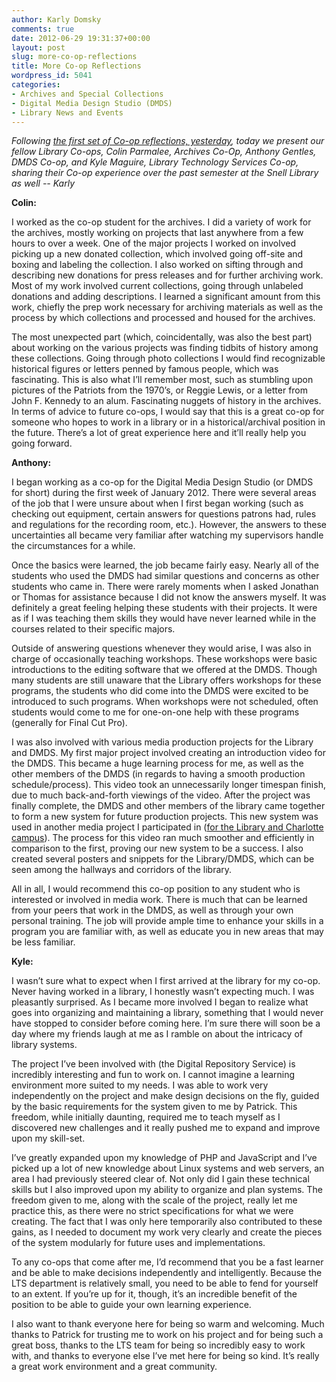 ```yaml
---
author: Karly Domsky
comments: true
date: 2012-06-29 19:31:37+00:00
layout: post
slug: more-co-op-reflections
title: More Co-op Reflections
wordpress_id: 5041
categories:
- Archives and Special Collections
- Digital Media Design Studio (DMDS)
- Library News and Events
---
```


_Following [the first set of Co-op reflections, yesterday](http://www.lib.neu.edu/snippets/?p=5035), today we present our fellow Library Co-ops, Colin Parmalee, Archives Co-Op, Anthony Gentles, DMDS Co-op, and Kyle Maguire, Library Technology Services Co-op, sharing their Co-op experience over the past semester at the Snell Library as well -- Karly_

**Colin:**

I worked as the co-op student for the archives. I did a variety of work for the archives, mostly working on projects that last anywhere from a few hours to over a week. One of the major projects I worked on involved picking up a new donated collection, which involved going off-site and boxing and labeling the collection. I also worked on sifting through and describing new donations for press releases and for further archiving work. Most of my work involved current collections, going through unlabeled donations and adding descriptions. I learned a significant amount from this work, chiefly the prep work necessary for archiving materials as well as the process by which collections and processed and housed for the archives.

The most unexpected part (which, coincidentally, was also the best part) about working on the various projects was finding tidbits of history among these collections. Going through photo collections I would find recognizable historical figures or letters penned by famous people, which was fascinating. This is also what I’ll remember most, such as stumbling upon pictures of the Patriots from the 1970’s, or Reggie Lewis, or a letter from John F. Kennedy to an alum. Fascinating nuggets of history in the archives. In terms of advice to future co-ops, I would say that this is a great co-op for someone who hopes to work in a library or in a historical/archival position in the future. There’s a lot of great experience here and it’ll really help you going forward.



**Anthony:**

I began working as a co-op for the Digital Media Design Studio (or DMDS for short) during the first week of January 2012. There were several areas of the job that I were unsure about when I first began working (such as checking out equipment, certain answers for questions patrons had, rules and regulations for the recording room, etc.). However, the answers to these uncertainties all became very familiar after watching my supervisors handle the circumstances for a while.

Once the basics were learned, the job became fairly easy. Nearly all of the students who used the DMDS had similar questions and concerns as other students who came in. There were rarely moments when I asked Jonathan or Thomas for assistance because I did not know the answers myself. It was definitely a great feeling helping these students with their projects. It were as if I was teaching them skills they would have never learned while in the courses related to their specific majors.

Outside of answering questions whenever they would arise, I was also in charge of occasionally teaching workshops. These workshops were basic introductions to the editing software that we offered at the DMDS. Though many students are still unaware that the Library offers workshops for these programs, the students who did come into the DMDS were excited to be introduced to such programs. When workshops were not scheduled, often students would come to me for one-on-one help with these programs (generally for Final Cut Pro).

I was also involved with various media production projects for the Library and DMDS. My first major project involved creating an introduction video for the DMDS. This became a huge learning process for me, as well as the other members of the DMDS (in regards to having a smooth production schedule/process). This video took an unnecessarily longer timespan finish, due to much back-and-forth viewings of the video. After the project was finally complete, the DMDS and other members of the library came together to form a new system for future production projects. This new system was used in another media project I participated in ([for the Library and Charlotte campus](http://www.youtube.com/watch?v=bH0LWp7LXDI&feature=plcp)). The process for this video ran much smoother and efficiently in comparison to the first, proving our new system to be a success. I also created several posters and snippets for the Library/DMDS, which can be seen among the hallways and corridors of the library.

All in all, I would recommend this co-op position to any student who is interested or involved in media work. There is much that can be learned from your peers that work in the DMDS, as well as through your own personal training. The job will provide ample time to enhance your skills in a program you are familiar with, as well as educate you in new areas that may be less familiar.



**Kyle:**

I wasn’t sure what to expect when I first arrived at the library for my co-op. Never having worked in a library, I honestly wasn’t expecting much. I was pleasantly surprised. As I became more involved I began to realize what goes into organizing and maintaining a library, something that I would never have stopped to consider before coming here. I’m sure there will soon be a day where my friends laugh at me as I ramble on about the intricacy of library systems.

The project I’ve been involved with (the Digital Repository Service) is incredibly interesting and fun to work on. I cannot imagine a learning environment more suited to my needs. I was able to work very independently on the project and make design decisions on the fly, guided by the basic requirements for the system given to me by Patrick. This freedom, while initially daunting, required me to teach myself as I discovered new challenges and it really pushed me to expand and improve upon my skill-set.

I’ve greatly expanded upon my knowledge of PHP and JavaScript and I’ve picked up a lot of new knowledge about Linux systems and web servers, an area I had previously steered clear of. Not only did I gain these technical skills but I also improved upon my ability to organize and plan systems. The freedom given to me, along with the scale of the project, really let me practice this, as there were no strict specifications for what we were creating. The fact that I was only here temporarily also contributed to these gains, as I needed to document my work very clearly and create the pieces of the system modularly for future uses and implementations.

To any co-ops that come after me, I’d recommend that you be a fast learner and be able to make decisions independently and intelligently. Because the LTS department is relatively small, you need to be able to fend for yourself to an extent. If you’re up for it, though, it’s an incredible benefit of the position to be able to guide your own learning experience.

I also want to thank everyone here for being so warm and welcoming. Much thanks to Patrick for trusting me to work on his project and for being such a great boss, thanks to the LTS team for being so incredibly easy to work with, and thanks to everyone else I’ve met here for being so kind. It’s really a great work environment and a great community.



